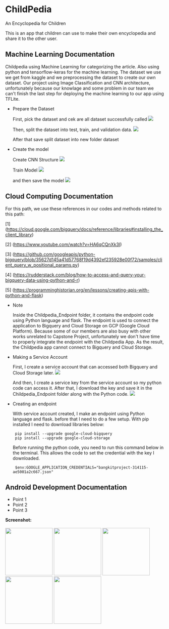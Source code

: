 # ChildPedia
An Encyclopedia for Children

This is an app that children can use to make their own encyclopedia and share it to the other user.


## Machine Learning Documentation
Childpedia using Machine Learning for categorizing the article. Also using python and tensorflow-keras for the machine learning. The dataset we use we get from kaggle and we preprocessing the dataset to create our own dataset. Our project using Image Classification and CNN architecture, unfortunately because our knowlage and some problem in our team we can't finish the last step for deploying the machine learning to our app using TFLite.

* Prepare the Dataset
  
  First, pick the dataset and cek are all dataset successfully called
  <img src="https://github.com/rmunechika/ChildPedia/blob/master/screenshot/pick.png">

  Then, split the dataset into test, train, and validation data.
  <img src="https://github.com/rmunechika/ChildPedia/blob/master/screenshot/split.png">

  After that save split dataset into new folder dataset

* Create the model

  Create CNN Structure
  <img src="https://github.com/rmunechika/ChildPedia/blob/master/screenshot/cnn.png">

  Train Model
  <img src="https://github.com/rmunechika/ChildPedia/blob/master/screenshot/cnn.png">

  and then save the model
  <img src="https://github.com/rmunechika/ChildPedia/blob/master/screenshot/Model.png">

## Cloud Computing Documentation
  For this path, we use these references in our codes and methods related to this path:
  
  [1] (https://cloud.google.com/bigquery/docs/reference/libraries#installing_the_client_library)
  
  [2] (https://www.youtube.com/watch?v=HA6qCQnXk3I)
  
  [3] (https://github.com/googleapis/python-bigquery/blob/35627d145a41d57768f19d4392ef235928e00f72/samples/client_query_w_positional_params.py)
  
  [4] (https://rudderstack.com/blog/how-to-access-and-query-your-bigquery-data-using-python-and-r)
  
  [5] (https://programminghistorian.org/en/lessons/creating-apis-with-python-and-flask)
  

* Note

  Inside the Childpedia_Endpoint folder, it contains the endpoint code using Python language and flask. The endpoint is used to connect the application to Bigquery and Cloud       Storage on GCP (Google Cloud Platform). Because some of our members are also busy with other works unrelated to Capstone Project, unfortunately we don't have time to properly   integrate the endpoint with the Childpedia App. As the result, the Childpedia app cannot connect to Bigquery and Cloud Storage. 


* Making a Service Account
  
  First, I create a service account that can accessed both Bigquery and Cloud Storage later.
  <img src="https://github.com/rmunechika/ChildPedia/blob/master/screenshot/service account.png">
  
  And then, I create a service key from the service account so my python code can access it. After that, I download the key and save it in
  the Childpedia_Endpoint folder along with the Python code.
  <img src="https://github.com/rmunechika/ChildPedia/blob/master/screenshot/key.png">
  
* Creating an endpoint
  
  With service account created, I make an endpoint using Python language and flask. 
  before that I need to do a few setup. With pip installed I need to download libraries below:
  
  ```
   pip install --upgrade google-cloud-bigquery
   pip install --upgrade google-cloud-storage
  ```
  
  Before running the python code, you need to run this command below in the terminal. This allows the code
  to set the credential with the key I downloaded.
  
   ```
    $env:GOOGLE_APPLICATION_CREDENTIALS="bangkitproject-314115-ae5001a2c667.json"
  ```

## Android Development Documentation
* Point 1
* Point 2
* Point 3



**Screenshot:**<br><br>
<img width="150" src="https://github.com/rmunechika/ChildPedia/blob/master/screenshot/Screenshot_2021-06-03-07-51-53-48.png">
<img width="150" src="https://github.com/rmunechika/ChildPedia/blob/master/screenshot/Screenshot_2021-06-03-07-51-57-80.png">
<img width="150" src="https://github.com/rmunechika/ChildPedia/blob/master/screenshot/Screenshot_2021-06-03-07-52-02-60.png">
<img width="150" src="https://github.com/rmunechika/ChildPedia/blob/master/screenshot/Screenshot_2021-06-03-07-52-07-67.png">
<img width="150" src="https://github.com/rmunechika/ChildPedia/blob/master/screenshot/Screenshot_2021-06-03-07-52-12-39.png">
